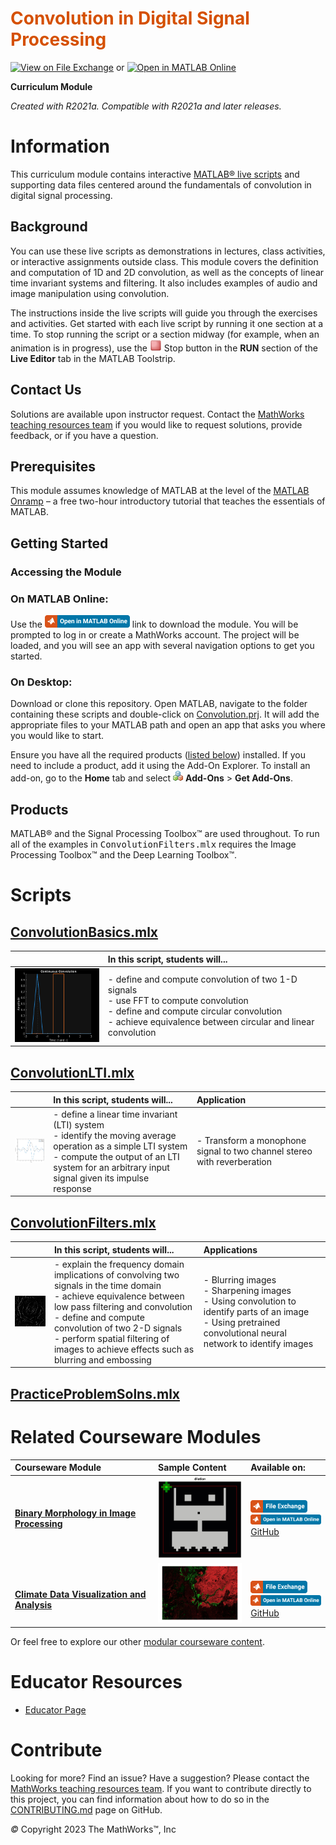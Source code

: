 
<a name="T_DEF03274"></a>
# <span style="color:rgb(213,80,0)">Convolution in Digital Signal Processing</span>
<a name="H_053613DF"></a>

[![View on File Exchange](https://www.mathworks.com/matlabcentral/images/matlab-file-exchange.svg)](https://www.mathworks.com/matlabcentral/fileexchange/97112-convolution-in-digital-signal-processing) or [![Open in MATLAB Online](https://www.mathworks.com/images/responsive/global/open-in-matlab-online.svg)](https://matlab.mathworks.com/open/github/v1?repo=MathWorks-Teaching-Resources/Convolution-Digital-Signal-Processing&project=Convolution.prj)

**Curriculum Module**

_Created with R2021a. Compatible with R2021a and later releases._

# Information

This curriculum module contains interactive [MATLAB® live scripts](https://www.mathworks.com/products/matlab/live-editor.html) and supporting data files centered around the fundamentals of convolution in digital signal processing. 

<a name="H_F00D98E4"></a>
## Background

You can use these live scripts as demonstrations in lectures, class activities, or interactive assignments outside class. This module covers the definition and computation of 1D and 2D convolution, as well as the concepts of linear time invariant systems and filtering. It also includes examples of audio and image manipulation using convolution.


The instructions inside the live scripts will guide you through the exercises and activities. Get started with each live script by running it one section at a time. To stop running the script or a section midway (for example, when an animation is in progress), use the <img src="Images/EndIcon.png" width="19" alt="EndIcon.png"> Stop button in the **RUN** section of the **Live Editor** tab in the MATLAB Toolstrip.

## Contact Us

Solutions are available upon instructor request. Contact the [MathWorks teaching resources team](mailto:onlineteaching@mathworks.com) if you would like to request solutions, provide feedback, or if you have a question.

<a name="H_30BC7141"></a>
## Prerequisites

This module assumes knowledge of MATLAB at the level of the [<u>MATLAB Onramp</u>](https://matlabacademy.mathworks.com/details/matlab-onramp/gettingstarted) – a free two-hour introductory tutorial that teaches the essentials of MATLAB.

<a name="H_330E72C3"></a>
## Getting Started
### Accessing the Module
### **On MATLAB Online:**

Use the [<img src="Images/OpenInMO.png" width="136" alt="OpenInMO.png">](https://matlab.mathworks.com/open/github/v1?repo=MathWorks-Teaching-Resources/Convolution-Digital-Signal-Processing&project=Convolution.prj) link to download the module. You will be prompted to log in or create a MathWorks account. The project will be loaded, and you will see an app with several navigation options to get you started.

### **On Desktop:**

Download or clone this repository. Open MATLAB, navigate to the folder containing these scripts and double-click on [Convolution.prj](https://matlab.mathworks.com/open/github/v1?repo=MathWorks-Teaching-Resources/Convolution-Digital-Signal-Processing&project=Convolution.prj). It will add the appropriate files to your MATLAB path and open an app that asks you where you would like to start. 


Ensure you have all the required products ([listed below](#H_E850B4FF)) installed. If you need to include a product, add it using the Add-On Explorer. To install an add-on, go to the **Home** tab and select  <img src="Images/AddOnsIcon.png" width="16" alt="AddOnsIcon.png"> **Add-Ons** > **Get Add-Ons**. 

<a name="H_E850B4FF"></a>
## Products

MATLAB® and the Signal Processing Toolbox™ are used throughout. To run all of the examples in <samp>ConvolutionFilters.mlx</samp> requires the Image Processing Toolbox™ and the Deep Learning Toolbox™.

<a name="H_E8C62B23"></a>
# Scripts
## [**ConvolutionBasics.mlx**](https://matlab.mathworks.com/open/github/v1?repo=MathWorks-Teaching-Resources/Convolution-Digital-Signal-Processing&project=Convolution.prj&file=ConvolutionBasics.mlx) 
|  | **In this script, students will...**  |
| :-- | :-- |
| <img src="Images/Conv1D.gif" width="171" alt="Conv1D.gif"> |-  define and compute convolution of two 1-D signals <br>-  use FFT to compute convolution <br>-  define and compute circular convolution <br>-  achieve equivalence between circular and linear convolution  |

## [**ConvolutionLTI.mlx**](https://matlab.mathworks.com/open/github/v1?repo=MathWorks-Teaching-Resources/Convolution-Digital-Signal-Processing&project=Convolution.prj&file=ConvolutionLTI.mlx) 
|  | **In this script, students will...** | **Application**  |
| :-- | :-- | :-- |
| <img src="Images/LTIPlot.png" width="171" alt="LTIPlot.png"> |-  define a linear time invariant (LTI) system <br>-  identify the moving average operation as a simple LTI system <br>-  compute the output of an LTI system for an arbitrary input signal given its impulse response |-  Transform a monophone signal to two channel stereo with reverberation  |

## [**ConvolutionFilters.mlx**](https://matlab.mathworks.com/open/github/v1?repo=MathWorks-Teaching-Resources/Convolution-Digital-Signal-Processing&project=Convolution.prj&file=ConvolutionFilters.mlx) 
|  | **In this script, students will...** | **Applications**  |
| :-- | :-- | :-- |
| <img src="Images/EmbossedRose.png" width="171" alt="EmbossedRose.png"> |-  explain the frequency domain implications of convolving two signals in the time domain <br>-  achieve equivalence between low pass filtering and convolution <br>-  define and compute convolution of two 2-D signals <br>-  perform spatial filtering of images to achieve effects such as blurring and embossing |-  Blurring images <br>-  Sharpening images <br>-  Using convolution to identify parts of an image <br>-  Using pretrained convolutional neural network to identify images  |

## [**PracticeProblemSolns.mlx**](https://matlab.mathworks.com/open/github/v1?repo=MathWorks-Teaching-Resources/Convolution-Digital-Signal-Processing&project=Convolution.prj&file=PracticeProblemSolns.mlx) 
# Related Courseware Modules
| **Courseware Module** | **Sample Content** | **Available on:**  |
| :-- | :-- | :-- |
| [**Binary Morphology in Image Processing**](https://www.mathworks.com/matlabcentral/fileexchange/94590-binary-morphology-in-image-processing) | <img src="Images/DilationAnimation.gif" width="171" alt="DilationAnimation.gif"> | [<img src="Images/OpenInFX.png" width="91" alt="OpenInFX.png">](https://www.mathworks.com/matlabcentral/fileexchange/94590-binary-morphology-in-image-processing)<br>[<img src="Images/OpenInMO.png" width="136" alt="OpenInMO.png">](https://matlab.mathworks.com/open/github/v1?repo=MathWorks-Teaching-Resources/Morphology-in-Image-Processing&project=Morphology.prj)<br>[GitHub](https://github.com/MathWorks-Teaching-Resources/Morphology-in-Image-Processing)  |
| <br>[**Climate Data Visualization and Analysis**](https://www.mathworks.com/matlabcentral/fileexchange/110125-climate-data-visualization-and-analysis) | <img src="Images/image_9.png" width="171" alt="image_9.png"> | <br>[<img src="Images/OpenInFX.png" width="91" alt="OpenInFX.png">](https://www.mathworks.com/matlabcentral/fileexchange/110125-climate-data-visualization-and-analysis)<br>[<img src="Images/OpenInMO.png" width="136" alt="OpenInMO.png">](https://matlab.mathworks.com/open/github/v1?repo=MathWorks-Teaching-Resources/Climate-Data-Visualization-and-Analysis&project=ClimateVis.prj)<br>[GitHub](https://github.com/MathWorks-Teaching-Resources/Climate-Data-Visualization-and-Analysis)  |


Or feel free to explore our other [modular courseware content](https://www.mathworks.com/matlabcentral/fileexchange/?q=tag%3A%22courseware+module%22&sort=downloads_desc_30d).

# Educator Resources
-  [Educator Page](https://www.mathworks.com/academia/educators.html) 
<a name="H_0FA5DA18"></a>
# Contribute 

Looking for more? Find an issue? Have a suggestion? Please contact the [MathWorks teaching resources team](mailto:%20onlineteaching@mathworks.com). If you want to contribute directly to this project, you can find information about how to do so in the [CONTRIBUTING.md](https://github.com/MathWorks-Teaching-Resources/Convolution-Digital-Signal-Processing/blob/release/CONTRIBUTING.md)  page on GitHub.


 *©* Copyright 2023 The MathWorks™, Inc



